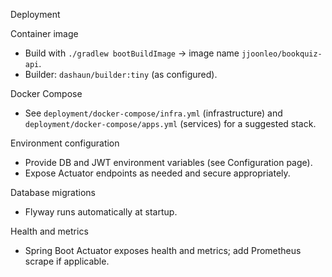 Deployment

Container image

-   Build with `./gradlew bootBuildImage` → image name `jjoonleo/bookquiz-api`.
-   Builder: `dashaun/builder:tiny` (as configured).

Docker Compose

-   See `deployment/docker-compose/infra.yml` (infrastructure) and `deployment/docker-compose/apps.yml` (services) for a suggested stack.

Environment configuration

-   Provide DB and JWT environment variables (see Configuration page).
-   Expose Actuator endpoints as needed and secure appropriately.

Database migrations

-   Flyway runs automatically at startup.

Health and metrics

-   Spring Boot Actuator exposes health and metrics; add Prometheus scrape if applicable.
